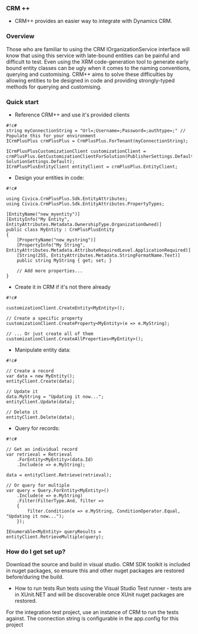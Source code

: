 ### CRM ++ ###

* CRM++ provides an easier way to integrate with Dynamics CRM. 

### Overview ###
Those who are familiar to using the CRM IOrganizationService interface will know that using this service with late-bound entities can be painful and difficult to test. Even using the XRM code-generation tool to generate early bound entity classes can be ugly when it comes to the naming conventions, querying and customising. CRM++ aims to solve these difficulties by allowing entities to be designed in code and providing strongly-typed methods for querying and customising.

### Quick start ###

* Reference CRM++ and use it's provided clients

```
#!c#
string myConnectionString = "Url=;Username=;Password=;authtype=;" // Populate this for your environment
ICrmPlusPlus crmPlusPlus = CrmPlusPlus.ForTenant(myConnectionString);

ICrmPlusPlusCustomizationClient customizationClient = crmPlusPlus.GetCustomizationClientForSolution(PublisherSettings.Default, SolutionSettings.Default);
ICrmPlusPlusEntityClient entityClient = crmPlusPlus.EntityClient;
```

* Design your entities in code:  

```
#!c#

using Civica.CrmPlusPlus.Sdk.EntityAttributes;
using Civica.CrmPlusPlus.Sdk.EntityAttributes.PropertyTypes;

[EntityName("new_myentity")]
[EntityInfo("My Entity", EntityAttributes.Metadata.OwnershipType.OrganizationOwned)]
public class MyEntity : CrmPlusPlusEntity
{
    [PropertyName("new_mystring")]
    [PropertyInfo("My String", EntityAttributes.Metadata.AttributeRequiredLevel.ApplicationRequired)]
    [String(255, EntityAttributes.Metadata.StringFormatName.Text)]
    public string MyString { get; set; }

    // Add more properties...
}
```

* Create it in CRM if it's not there already
```
#!c#

customizationClient.CreateEntity<MyEntity>();

// Create a specific property
customizationClient.CreateProperty<MyEntity>(e => e.MyString);

// ... Or just create all of them
customizationClient.CreateAllProperties<MyEntity>();
```

* Manipulate entity data: 

```
#!c#

// Create a record
var data = new MyEntity();
entityClient.Create(data);

// Update it
data.MyString = "Updating it now...";
entityClient.Update(data);

// Delete it 
entityClient.Delete(data);
```

* Query for records:

```
#!c#

// Get an individual record
var retrieval = Retrieval
    .ForEntity<MyEntity>(data.Id)
    .Include(e => e.MyString);

data = entityClient.Retrieve(retrieval);

// Or query for multiple
var query = Query.ForEntity<MyEntity>()
    .Include(e => e.MyString)
    .Filter(FilterType.And, filter => 
    {
        filter.Condition(e => e.MyString, ConditionOperator.Equal, "Updating it now..."); 
    });

IEnumerable<MyEntity> queryResults = entityClient.RetrieveMultiple(query);
```

### How do I get set up? ###

Download the source and build in visual studio. CRM SDK toolkit is included in nuget packages, so ensure this and other nuget packages are restored before/during the build.

* How to run tests
Run tests using the Visual Studio Test runner - tests are in XUnit.NET and will be discoverable once XUnit nuget packages are restored.

For the integration test project, use an instance of CRM to run the tests against. The connection string is configurable in the app.config for this project